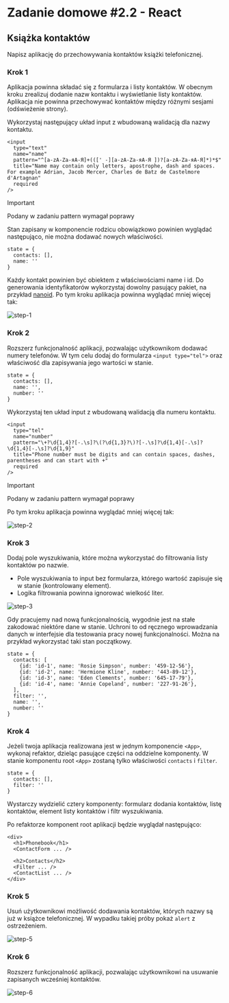 # Zadanie domowe #2.2 - React
## Książka kontaktów
Napisz aplikację do przechowywania kontaktów książki telefonicznej.
### Krok 1
Aplikacja powinna składać się z formularza i listy kontaktów. W obecnym kroku zrealizuj dodanie nazw kontaktu i wyświetlanie listy kontaktów. Aplikacja nie powinna przechowywać kontaktów między różnymi sesjami (odświeżenie strony).

Wykorzystaj następujący układ input z wbudowaną walidacją dla nazwy kontaktu.
```
<input
  type="text"
  name="name"
  pattern="^[a-zA-Zа-яА-Я]+(([' -][a-zA-Zа-яА-Я ])?[a-zA-Zа-яА-Я]*)*$"
  title="Name may contain only letters, apostrophe, dash and spaces. For example Adrian, Jacob Mercer, Charles de Batz de Castelmore d'Artagnan"
  required
/>
```
> [!IMPORTANT]
> Podany w zadaniu pattern wymagał poprawy

Stan zapisany w komponencie rodzicu <App> obowiązkowo powinien wyglądać następująco, nie można dodawać nowych właściwości.
```
state = {
  contacts: [],
  name: ''
}
```
Każdy kontakt powinien być obiektem z właściwościami name i id. Do generowania identyfikatorów wykorzystaj dowolny pasujący pakiet, na przykład [nanoid](https://www.npmjs.com/package/nanoid). Po tym kroku aplikacja powinna wyglądać mniej więcej tak:

![step-1](https://github.com/user-attachments/assets/edba9a57-01a9-44ae-9bd6-addef3c19036)

### Krok 2
Rozszerz funkcjonalność aplikacji, pozwalając użytkownikom dodawać numery telefonów. W tym celu dodaj do formularza `<input type="tel">` oraz właściwość dla zapisywania jego wartości w stanie.
```
state = {
  contacts: [],
  name: '',
  number: ''
}
```
Wykorzystaj ten układ input z wbudowaną walidacją dla numeru kontaktu.
```
<input
  type="tel"
  name="number"
  pattern="\+?\d{1,4}?[-.\s]?\(?\d{1,3}?\)?[-.\s]?\d{1,4}[-.\s]?\d{1,4}[-.\s]?\d{1,9}"
  title="Phone number must be digits and can contain spaces, dashes, parentheses and can start with +"
  required
/>
```
> [!IMPORTANT]
> Podany w zadaniu pattern wymagał poprawy

Po tym kroku aplikacja powinna wyglądać mniej więcej tak:

![step-2](https://github.com/user-attachments/assets/c329d962-17c4-41a5-a364-f3186d5cf97f)

### Krok 3

Dodaj pole wyszukiwania, które można wykorzystać do filtrowania listy kontaktów po nazwie.

* Pole wyszukiwania to input bez formularza, którego wartość zapisuje się w stanie (kontrolowany element).
* Logika filtrowania powinna ignorować wielkość liter.

![step-3](https://github.com/user-attachments/assets/f8667ffb-bb72-4246-a8fd-0e044ff919a6)

Gdy pracujemy nad nową funkcjonalnością, wygodnie jest na stałe zakodować niektóre dane w stanie. Uchroni to od ręcznego wprowadzania danych w interfejsie dla testowania pracy nowej funkcjonalności. Można na przykład wykorzystać taki stan początkowy.
```
state = {
  contacts: [
    {id: 'id-1', name: 'Rosie Simpson', number: '459-12-56'},
    {id: 'id-2', name: 'Hermione Kline', number: '443-89-12'},
    {id: 'id-3', name: 'Eden Clements', number: '645-17-79'},
    {id: 'id-4', name: 'Annie Copeland', number: '227-91-26'},
  ],
  filter: '',
  name: '',
  number: ''
}
```

### Krok 4

Jeżeli twoja aplikacja realizowana jest w jednym komponencie `<App>`, wykonaj refaktor, dzieląc pasujące części na oddzielne komponenty. W stanie komponentu root `<App>` zostaną tylko właściwości `contacts` i `filter`.

```
state = {
  contacts: [],
  filter: ''
}
```
Wystarczy wydzielić cztery komponenty: formularz dodania kontaktów, listę kontaktów, element listy kontaktów i filtr wyszukiwania.

Po refaktorze komponent root aplikacji będzie wyglądał następująco:
```
<div>
  <h1>Phonebook</h1>
  <ContactForm ... />

  <h2>Contacts</h2>
  <Filter ... />
  <ContactList ... />
</div>
```

### Krok 5
Usuń użytkownikowi możliwość dodawania kontaktów, których nazwy są już w książce telefonicznej. W wypadku takiej próby pokaż `alert` z ostrzeżeniem.

![step-5](https://github.com/user-attachments/assets/37f1609f-2d85-4bd4-9cfb-6ad4e48e7948)

### Krok 6
Rozszerz funkcjonalność aplikacji, pozwalając użytkownikowi na usuwanie zapisanych wcześniej kontaktów.

![step-6](https://github.com/user-attachments/assets/690fdc86-0898-4b55-b810-611735ed7e07)

